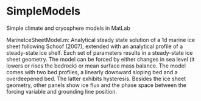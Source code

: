 # SimpleModels
Simple climate and cryosphere models in MatLab

MarineIceSheetModel.m: Analytical steady state solution of a 1d marine ice sheet following Schoof (2007), extended with an analytical profile of a steady-state ice shelf. Each set of parameters results in a steady-state ice sheet geometry. The model can be forced by either changes in sea level (it lowers or rises the bedrock) or mean surface mass balance. The model comes with two bed profiles, a linearly downward sloping bed and a overdeepened bed. The latter exhibits hysteresis. Besides the ice sheet geometry, other panels show ice flux and the phase space between the forcing variable and grounding line position.

